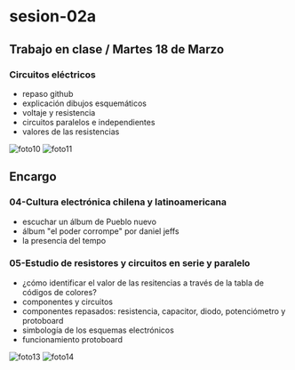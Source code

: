 # sesion-02a

## Trabajo en clase / Martes 18 de Marzo

### Circuitos eléctricos

- repaso github
- explicación dibujos esquemáticos
- voltaje y resistencia
- circuitos paralelos e independientes
- valores de las resistencias

![foto10](https://github.com/user-attachments/assets/6d77738c-f9c8-4489-be3a-d8c83d9a61b7)
![foto11](https://github.com/user-attachments/assets/e4d63ab9-22e4-407c-9c6e-4f9ed1c03330)

## Encargo

### 04-Cultura electrónica chilena y latinoamericana

- escuchar un álbum de Pueblo nuevo
- álbum "el poder corrompe" por daniel jeffs
- la presencia del tempo

### 05-Estudio de resistores y circuitos en serie y paralelo

- ¿cómo identificar el valor de las resitencias a través de la tabla de códigos de colores?
- componentes y circuitos
- componentes repasados: resistencia, capacitor, diodo, potenciómetro y protoboard
- simbología de los esquemas electrónicos
- funcionamiento protoboard

![foto13](https://github.com/user-attachments/assets/54921d43-b93e-4795-8951-345cb8bcc7eb)
![foto14](https://github.com/user-attachments/assets/29d4463a-7f6e-425e-8c73-29aa5ec8ad98)
